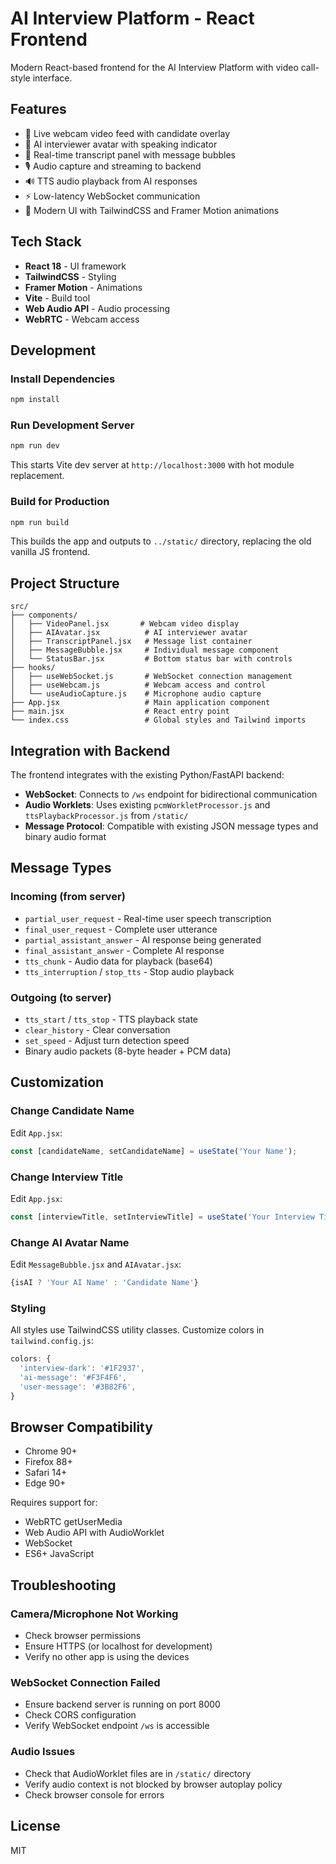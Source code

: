 # AI Interview Platform - React Frontend

Modern React-based frontend for the AI Interview Platform with video call-style interface.

## Features

- 🎥 Live webcam video feed with candidate overlay
- 🤖 AI interviewer avatar with speaking indicator
- 💬 Real-time transcript panel with message bubbles
- 🎙️ Audio capture and streaming to backend
- 🔊 TTS audio playback from AI responses
- ⚡ Low-latency WebSocket communication
- 🎨 Modern UI with TailwindCSS and Framer Motion animations

## Tech Stack

- **React 18** - UI framework
- **TailwindCSS** - Styling
- **Framer Motion** - Animations
- **Vite** - Build tool
- **Web Audio API** - Audio processing
- **WebRTC** - Webcam access

## Development

### Install Dependencies

```bash
npm install
```

### Run Development Server

```bash
npm run dev
```

This starts Vite dev server at `http://localhost:3000` with hot module replacement.

### Build for Production

```bash
npm run build
```

This builds the app and outputs to `../static/` directory, replacing the old vanilla JS frontend.

## Project Structure

```
src/
├── components/
│   ├── VideoPanel.jsx       # Webcam video display
│   ├── AIAvatar.jsx          # AI interviewer avatar
│   ├── TranscriptPanel.jsx   # Message list container
│   ├── MessageBubble.jsx     # Individual message component
│   └── StatusBar.jsx         # Bottom status bar with controls
├── hooks/
│   ├── useWebSocket.js       # WebSocket connection management
│   ├── useWebcam.js          # Webcam access and control
│   └── useAudioCapture.js    # Microphone audio capture
├── App.jsx                   # Main application component
├── main.jsx                  # React entry point
└── index.css                 # Global styles and Tailwind imports
```

## Integration with Backend

The frontend integrates with the existing Python/FastAPI backend:

- **WebSocket**: Connects to `/ws` endpoint for bidirectional communication
- **Audio Worklets**: Uses existing `pcmWorkletProcessor.js` and `ttsPlaybackProcessor.js` from `/static/`
- **Message Protocol**: Compatible with existing JSON message types and binary audio format

## Message Types

### Incoming (from server)
- `partial_user_request` - Real-time user speech transcription
- `final_user_request` - Complete user utterance
- `partial_assistant_answer` - AI response being generated
- `final_assistant_answer` - Complete AI response
- `tts_chunk` - Audio data for playback (base64)
- `tts_interruption` / `stop_tts` - Stop audio playback

### Outgoing (to server)
- `tts_start` / `tts_stop` - TTS playback state
- `clear_history` - Clear conversation
- `set_speed` - Adjust turn detection speed
- Binary audio packets (8-byte header + PCM data)

## Customization

### Change Candidate Name
Edit `App.jsx`:
```javascript
const [candidateName, setCandidateName] = useState('Your Name');
```

### Change Interview Title
Edit `App.jsx`:
```javascript
const [interviewTitle, setInterviewTitle] = useState('Your Interview Title');
```

### Change AI Avatar Name
Edit `MessageBubble.jsx` and `AIAvatar.jsx`:
```javascript
{isAI ? 'Your AI Name' : 'Candidate Name'}
```

### Styling
All styles use TailwindCSS utility classes. Customize colors in `tailwind.config.js`:
```javascript
colors: {
  'interview-dark': '#1F2937',
  'ai-message': '#F3F4F6',
  'user-message': '#3B82F6',
}
```

## Browser Compatibility

- Chrome 90+
- Firefox 88+
- Safari 14+
- Edge 90+

Requires support for:
- WebRTC getUserMedia
- Web Audio API with AudioWorklet
- WebSocket
- ES6+ JavaScript

## Troubleshooting

### Camera/Microphone Not Working
- Check browser permissions
- Ensure HTTPS (or localhost for development)
- Verify no other app is using the devices

### WebSocket Connection Failed
- Ensure backend server is running on port 8000
- Check CORS configuration
- Verify WebSocket endpoint `/ws` is accessible

### Audio Issues
- Check that AudioWorklet files are in `/static/` directory
- Verify audio context is not blocked by browser autoplay policy
- Check browser console for errors

## License

MIT

